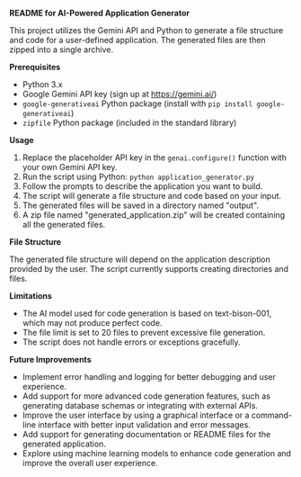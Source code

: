 **README for AI-Powered Application Generator**

This project utilizes the Gemini API and Python to generate a file structure and code for a user-defined application. The generated files are then zipped into a single archive.

**Prerequisites**

- Python 3.x
- Google Gemini API key (sign up at https://gemini.ai/)
- `google-generativeai` Python package (install with `pip install google-generativeai`)
- `zipfile` Python package (included in the standard library)

**Usage**

1. Replace the placeholder API key in the `genai.configure()` function with your own Gemini API key.
2. Run the script using Python: `python application_generator.py`
3. Follow the prompts to describe the application you want to build.
4. The script will generate a file structure and code based on your input.
5. The generated files will be saved in a directory named "output".
6. A zip file named "generated_application.zip" will be created containing all the generated files.

**File Structure**

The generated file structure will depend on the application description provided by the user. The script currently supports creating directories and files.

**Limitations**

- The AI model used for code generation is based on text-bison-001, which may not produce perfect code.
- The file limit is set to 20 files to prevent excessive file generation.
- The script does not handle errors or exceptions gracefully.

**Future Improvements**

- Implement error handling and logging for better debugging and user experience.
- Add support for more advanced code generation features, such as generating database schemas or integrating with external APIs.
- Improve the user interface by using a graphical interface or a command-line interface with better input validation and error messages.
- Add support for generating documentation or README files for the generated application.
- Explore using machine learning models to enhance code generation and improve the overall user experience.